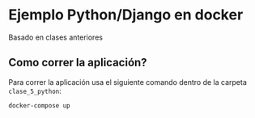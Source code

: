 # Ejemplo Python/Django en docker
Basado en clases anteriores

## Como correr la aplicación?
Para correr la aplicación usa el siguiente comando dentro de la carpeta `clase_5_python`:
```
docker-compose up
```
